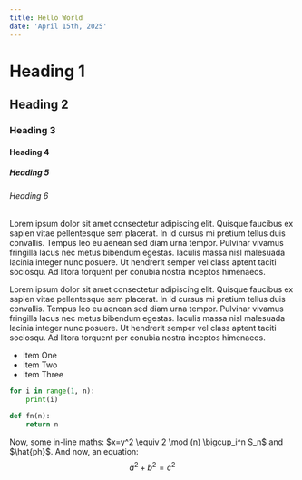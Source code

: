 ```yaml
---
title: Hello World
date: 'April 15th, 2025'
---
```


# Heading 1
## Heading 2
### Heading 3
#### Heading 4
##### Heading 5
###### Heading 6

Lorem ipsum dolor sit amet consectetur adipiscing elit. Quisque faucibus ex sapien vitae pellentesque sem placerat. In id cursus mi pretium tellus duis convallis. Tempus leo eu aenean sed diam urna tempor. Pulvinar vivamus fringilla lacus nec metus bibendum egestas. Iaculis massa nisl malesuada lacinia integer nunc posuere. Ut hendrerit semper vel class aptent taciti sociosqu. Ad litora torquent per conubia nostra inceptos himenaeos.

Lorem ipsum dolor sit amet consectetur adipiscing elit. Quisque faucibus ex sapien vitae pellentesque sem placerat. In id cursus mi pretium tellus duis convallis. Tempus leo eu aenean sed diam urna tempor. Pulvinar vivamus fringilla lacus nec metus bibendum egestas. Iaculis massa nisl malesuada lacinia integer nunc posuere. Ut hendrerit semper vel class aptent taciti sociosqu. Ad litora torquent per conubia nostra inceptos himenaeos.

- Item One
- Item Two
- Item Three

```python
for i in range(1, n):
    print(i)

def fn(n):
    return n
```

Now, some in-line maths: $x=y^2 \equiv 2 \mod (n) \bigcup_i^n S_n$ and $\hat{ph}$. And now, an equation:
$$ a^2 + b^2 = c^2 $$